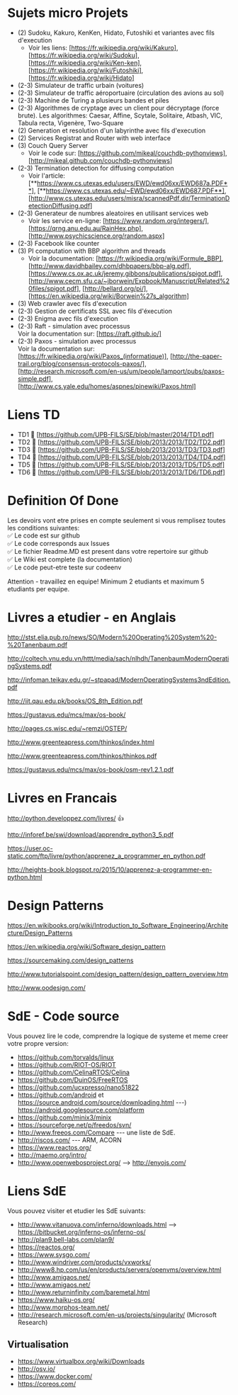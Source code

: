 # Sujets micro Projets

- (2) Sudoku, Kakuro, KenKen, Hidato, Futoshiki et variantes avec fils d'execution  
  - Voir les liens: [https://fr.wikipedia.org/wiki/Kakuro], [https://fr.wikipedia.org/wiki/Sudoku], [https://fr.wikipedia.org/wiki/Ken-ken], [https://fr.wikipedia.org/wiki/Futoshiki], [https://fr.wikipedia.org/wiki/Hidato]
- (2-3) Simulateur de traffic urbain (voitures)
- (2-3) Simulateur de traffic aéroportuaire (circulation des avions au sol)
- (2-3) Machine de Turing a plusieurs bandes et piles
- (2-3) Algorithmes de cryptage avec un client pour décryptage (force brute). Les algorithmes: Caesar, Affine, Scytale, Solitaire, Atbash, VIC, Tabula recta, Vigenère, Two-Square 
- (2) Generation et resolution d'un labyrinthe avec fils d'execution
- (2) Services Registrat and Router with web interface
- (3) Couch Query Server  
  - Voir le code sur: [https://github.com/mikeal/couchdb-pythonviews], [http://mikeal.github.com/couchdb-pythonviews]
- (2-3) Termination detection for diffusing computation  
  - Voir l'article: [**https://www.cs.utexas.edu/users/EWD/ewd06xx/EWD687a.PDF**], [**https://www.cs.utexas.edu/~EWD/ewd06xx/EWD687.PDF**], [http://www.cs.utexas.edu/users/misra/scannedPdf.dir/TerminationDetectionDiffusing.pdf]
- (2-3) Generateur de numbres aleatoires en utilisant services web  
  - Voir les service en-ligne: [https://www.random.org/integers/], [https://qrng.anu.edu.au/RainHex.php], [http://www.psychicscience.org/random.aspx]
- (2-3) Facebook like counter
- (3) PI computation with BBP algorithm and threads  
  - Voir la documentation: [https://fr.wikipedia.org/wiki/Formule_BBP], [http://www.davidhbailey.com/dhbpapers/bbp-alg.pdf], [https://www.cs.ox.ac.uk/jeremy.gibbons/publications/spigot.pdf], [http://www.cecm.sfu.ca/~jborwein/Expbook/Manuscript/Related%20files/spigot.pdf], [http://bellard.org/pi/], [https://en.wikipedia.org/wiki/Borwein%27s_algorithm]
- (3) Web crawler avec fils d'execution
- (2-3) Gestion de certificats SSL avec fils d'éxecution
- (2-3) Enigma avec fils d'execution
- (2-3) Raft - simulation avec processus  
Voir la documentation sur: [https://raft.github.io/]
- (2-3) Paxos - simulation avec processus  
Voir la documentation sur: [https://fr.wikipedia.org/wiki/Paxos_(informatique)], [http://the-paper-trail.org/blog/consensus-protocols-paxos/], [http://research.microsoft.com/en-us/um/people/lamport/pubs/paxos-simple.pdf], [http://www.cs.yale.edu/homes/aspnes/pinewiki/Paxos.html]

# Liens TD
* TD1 :link: [https://github.com/UPB-FILS/SE/blob/master/2014/TD1.pdf]
* TD2 :link: [https://github.com/UPB-FILS/SE/blob/2013/2013/TD2/TD2.pdf]
* TD3 :link: [https://github.com/UPB-FILS/SE/blob/2013/2013/TD3/TD3.pdf]
* TD4 :link: [https://github.com/UPB-FILS/SE/blob/2013/2013/TD4/TD4.pdf]
* TD5 :link: [https://github.com/UPB-FILS/SE/blob/2013/2013/TD5/TD5.pdf]
* TD6 :link: [https://github.com/UPB-FILS/SE/blob/2013/2013/TD6/TD6.pdf]

# Definition Of Done
Les devoirs vont etre prises en compte seulement si vous remplisez toutes les conditions suivantes:  
:white_check_mark: Le code est sur github  
:white_check_mark: Le code corresponds aux Issues  
:white_check_mark: Le fichier Readme.MD est present dans votre repertoire sur github  
:white_check_mark: Le Wiki est complete (la documentation)  
:white_check_mark: Le code peut-etre teste sur codeenv  

Attention - travaillez en equipe! Minimum 2 etudiants et maximum 5 etudiants per equipe.

Livres a etudier - en Anglais
====

http://stst.elia.pub.ro/news/SO/Modern%20Operating%20System%20-%20Tanenbaum.pdf

http://coltech.vnu.edu.vn/httt/media/sach/nlhdh/TanenbaumModernOperatingSystems.pdf

http://infoman.teikav.edu.gr/~stpapad/ModernOperatingSystems3ndEdition.pdf

http://iit.qau.edu.pk/books/OS_8th_Edition.pdf

https://gustavus.edu/mcs/max/os-book/

http://pages.cs.wisc.edu/~remzi/OSTEP/

http://www.greenteapress.com/thinkos/index.html

http://www.greenteapress.com/thinkos/thinkos.pdf

https://gustavus.edu/mcs/max/os-book/osm-rev1.2.1.pdf


Livres en Francais
====

http://python.developpez.com/livres/ :+1:

http://inforef.be/swi/download/apprendre_python3_5.pdf

https://user.oc-static.com/ftp/livre/python/apprenez_a_programmer_en_python.pdf

http://heights-book.blogspot.ro/2015/10/apprenez-a-programmer-en-python.html

Design Patterns
====

https://en.wikibooks.org/wiki/Introduction_to_Software_Engineering/Architecture/Design_Patterns

https://en.wikipedia.org/wiki/Software_design_pattern

https://sourcemaking.com/design_patterns

http://www.tutorialspoint.com/design_pattern/design_pattern_overview.htm

http://www.oodesign.com/


SdE - Code source
====
Vous pouvez lire le code, comprendre la logique de systeme et meme creer votre propre version:
* https://github.com/torvalds/linux
* https://github.com/RIOT-OS/RIOT
* https://github.com/CelinaRTOS/Celina
* https://github.com/DuinOS/FreeRTOS
* https://github.com/ucxpresso/nano51822
* https://github.com/android et https://source.android.com/source/downloading.html ---) https://android.googlesource.com/platform 
* https://github.com/minix3/minix
* https://sourceforge.net/p/freedos/svn/
* http://www.freeos.com/Compare --- une liste de SdE.
* http://riscos.com/ --- ARM, ACORN
* https://www.reactos.org/
* http://maemo.org/intro/
* http://www.openwebosproject.org/ --> http://enyojs.com/

Liens SdE
====
Vous pouvez visiter et etudier les SdE suivants:  
* http://www.vitanuova.com/inferno/downloads.html --> https://bitbucket.org/inferno-os/inferno-os/
* http://plan9.bell-labs.com/plan9/
* https://reactos.org/
* https://www.sysgo.com/
* http://www.windriver.com/products/vxworks/
* http://www8.hp.com/us/en/products/servers/openvms/overview.html
* http://www.amigaos.net/
* http://www.amigaos.net/
* http://www.returninfinity.com/baremetal.html
* https://www.haiku-os.org/
* http://www.morphos-team.net/
* http://research.microsoft.com/en-us/projects/singularity/ (Microsoft Research)

Virtualisation
----
* https://www.virtualbox.org/wiki/Downloads
* http://osv.io/
* https://www.docker.com/
* https://coreos.com/


